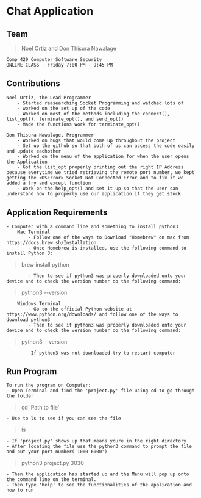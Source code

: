 # Chat Application
    
## Team
>Noel Ortiz 
and
>Don Thisura Nawalage
   
    Comp 429 Computer Software Security
    ONLINE CLASS - Friday 7:00 PM - 9:45 PM

## Contributions 
    Noel Ortiz, the Lead Programmer
        - Started reasearching Socket Programming and watched lots of 
        - worked on the set up of the code
        - Worked on most of the methods including the connect(), list_opt(), terminate_opt(), and send_opt()
        - Made the functions work for terminate_opt()
    
    Don Thisura Nawalage, Programmer
        - Worked on bugs that would come up throughout the project
        - Set up the github so that both of us can access the code easily and update eachother
        - Worked on the menu of the application for when the user opens the Application
        - Got the list_opt properly printing out the right IP Address because everytime we tried retrieving the remote port number, we kept getting the <OSError> Socket Not Connected Error and to fix it we added a try and except function
        - Work on the help_opt() and set it up so that the user can understand how to properly use our application if they get stuck
    
## Application Requirements
    - Computer with a command line and something to install python3
        Mac Terminal
            - Follow one of the ways to Download "Homebrew" on mac from https://docs.brew.sh/Installation
            - Once Homebrew is installed, use the following command to install Python 3:
> brew install python
            
            - Then to see if python3 was properly downloaded onto your device and to check the version number do the following command:
> python3 --version
            
        Windows Terminal  
            - Go to the official Python website at https://www.python.org/downloads/ and follow one of the ways to download python3
            - Then to see if python3 was properly downloaded onto your device and to check the version number do the following command:
> python3 --version

            -If python3 was not downloaded try to restart computer
    
## Run Program
    To run the program on Computer:
    - Open Terminal and find the 'project.py' file using cd to go through the folder
> cd 'Path to file'
    
    - Use to ls to see if you can see the file 
> ls

    - If 'project.py' shows up that means youre in the right directory
    - After locating the file use the python3 command to prompt the file and put your port number('1000-6000')
> python3 project.py 3030
    
    - Then the application has started up and the Menu will pop up onto the command line on the terminal. 
    - Then type 'help' to see the functionalities of the application and how to run


   

